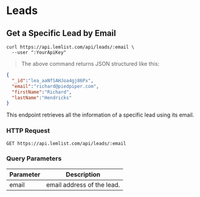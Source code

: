 # Leads

## Get a Specific Lead by Email

```shell
curl https://api.lemlist.com/api/leads/:email \
  --user ":YourApiKey"
```

> The above command returns JSON structured like this:

```json
{
  "_id":"lea_aaNfSAHJoa4gj86Px",
  "email":"richard@piedpiper.com",
  "firstName":"Richard",
  "lastName":"Hendricks"
}
```

This endpoint retrieves all the information of a specific lead using its email.

### HTTP Request

`GET https://api.lemlist.com/api/leads/:email`

### Query Parameters

Parameter | Description
--------- | -----------
email | email address of the lead.
